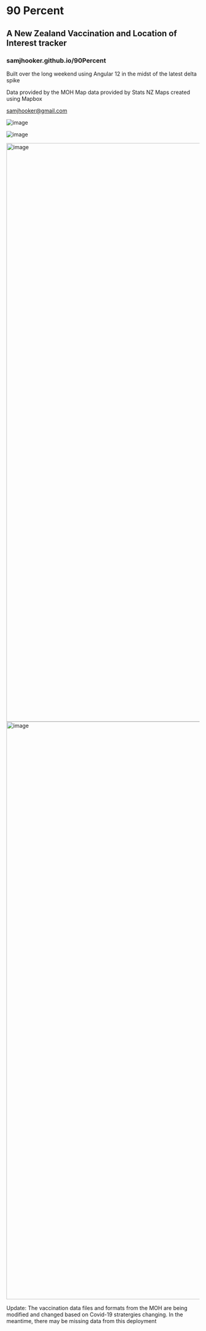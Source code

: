 # 90 Percent

## A New Zealand Vaccination and Location of Interest tracker
### samjhooker.github.io/90Percent

Built over the long weekend using Angular 12 in the midst of the latest delta spike

Data provided by the MOH
Map data provided by Stats NZ
Maps created using Mapbox

samjhooker@gmail.com

![image](https://user-images.githubusercontent.com/7506157/145732073-e77cb0c5-bf9f-4950-89f4-afab4771204e.png)

![image](https://user-images.githubusercontent.com/7506157/145732100-2414d929-bc01-40d6-9356-ed3e4024a08f.png)

<img width="1507" alt="image" src="https://user-images.githubusercontent.com/7506157/191014949-d66184ca-0155-47be-b035-153e2e5d4e2a.png">

<img width="1505" alt="image" src="https://user-images.githubusercontent.com/7506157/191015058-43bdc19e-b9f2-49de-bd83-842150dbe664.png">


Update: The vaccination data files and formats from the MOH are being modified and changed based on Covid-19 stratergies changing. In the meantime, there may be missing data from this deployment

